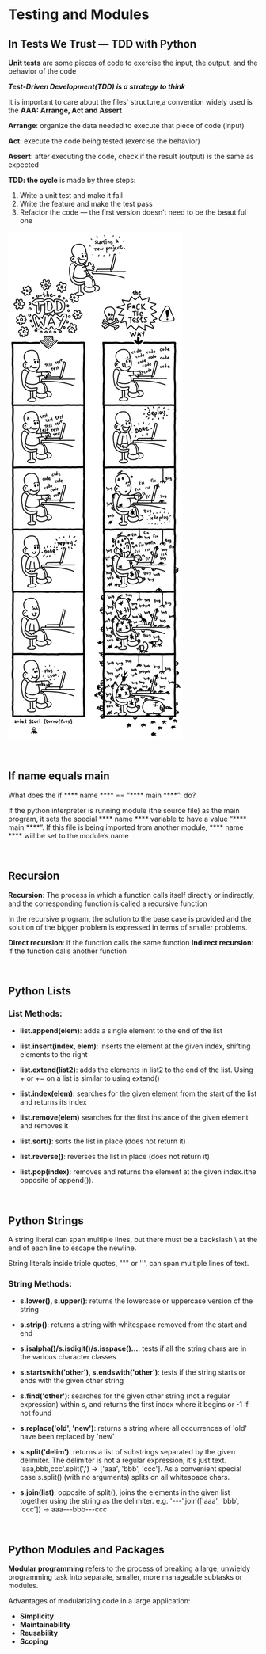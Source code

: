 # Testing and Modules

## In Tests We Trust — TDD with Python

**Unit tests** are some pieces of code to exercise the input, the output, and the behavior of the code

**_Test-Driven Development(TDD) is a strategy to think_**

It is important to care about the files' structure,a convention widely used is the **AAA: Arrange, Act and Assert**

**Arrange**: organize the data needed to execute that piece of code (input)

**Act**: execute the code being tested (exercise the behavior)

**Assert**: after executing the code, check if the result (output) is the same as expected

**TDD: the cycle** is made by three steps:

1. Write a unit test and make it fail
2. Write the feature and make the test pass
3. Refactor the code — the first version doesn’t need to be the beautiful one

![TDDTest](Pictures/TDDTest.JPG)

&nbsp;

## If name equals main

What does the if **** name **** == “**** main ****”: do?

If the python interpreter is running module (the source file) as the main program, it sets the special **** name **** variable to have a value “**** main ****”.
If this file is being imported from another module, **** name **** will be set to the module’s name

&nbsp;

## Recursion

**Recursion**: The process in which a function calls itself directly or indirectly, and the corresponding function is called a recursive function

In the recursive program, the solution to the base case is provided and the solution of the bigger problem is expressed in terms of smaller problems.

**Direct recursion**: if the function calls the same function
**Indirect recursion**: if the function calls another function

&nbsp;

## Python Lists

### **List Methods:**

- **list.append(elem)**: adds a single element to the end of the list

- **list.insert(index, elem)**: inserts the element at the given index, shifting elements to the right

- **list.extend(list2)**: adds the elements in list2 to the end of the list. Using + or += on a list is similar to using extend()

- **list.index(elem)**: searches for the given element from the start of the list and returns its index

- **list.remove(elem)** searches for the first instance of the given element and removes it

- **list.sort()**: sorts the list in place (does not return it)

- **list.reverse()**: reverses the list in place (does not return it)

- **list.pop(index)**: removes and returns the element at the given index.(the opposite of append()).

&nbsp;

## Python Strings

A string literal can span multiple lines, but there must be a backslash \ at the end of each line to escape the newline.

String literals inside triple quotes, """ or ''', can span multiple lines of text.

### **String Methods:**

- **s.lower(), s.upper()**: returns the lowercase or uppercase version of the string

- **s.strip()**: returns a string with whitespace removed from the start and end

- **s.isalpha()/s.isdigit()/s.isspace()...**: tests if all the string chars are in the various character classes

- **s.startswith('other'), s.endswith('other')**: tests if the string starts or ends with the given other string

- **s.find('other')**: searches for the given other string (not a regular expression) within s, and returns the first index where it begins or -1 if not found

- **s.replace('old', 'new')**: returns a string where all occurrences of 'old' have been replaced by 'new'

- **s.split('delim')**: returns a list of substrings separated by the given delimiter. The delimiter is not a regular expression, it's just text. 'aaa,bbb,ccc'.split(',') -> ['aaa', 'bbb', 'ccc']. As a convenient special case s.split() (with no arguments) splits on all whitespace chars.

- **s.join(list)**: opposite of split(), joins the elements in the given list together using the string as the delimiter. e.g. '---'.join(['aaa', 'bbb', 'ccc']) -> aaa---bbb---ccc

&nbsp;

## Python Modules and Packages

**Modular programming** refers to the process of breaking a large, unwieldy programming task into separate, smaller, more manageable subtasks or modules.

Advantages of modularizing code in a large application:

- **Simplicity**
- **Maintainability**
- **Reusability**
- **Scoping**
